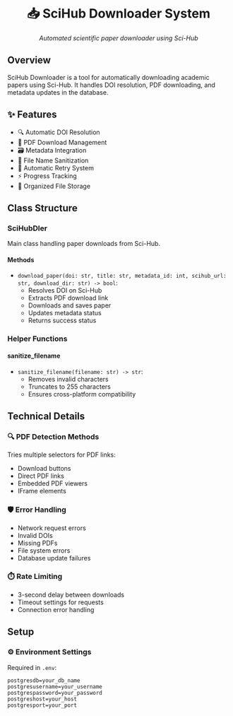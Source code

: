 <div align="center">

# 📥 SciHub Downloader System

*Automated scientific paper downloader using Sci-Hub*

</div>

## Overview
SciHub Downloader is a tool for automatically downloading academic papers using Sci-Hub. It handles DOI resolution, PDF downloading, and metadata updates in the database.

## ✨ Features
- 🔍 Automatic DOI Resolution
- 📑 PDF Download Management
- 🗃️ Metadata Integration
- 💾 File Name Sanitization
- 🔄 Automatic Retry System
- ⚡ Progress Tracking
- 📁 Organized File Storage

## Class Structure

### SciHubDler
Main class handling paper downloads from Sci-Hub.

#### Methods
- `download_paper(doi: str, title: str, metadata_id: int, scihub_url: str, download_dir: str) -> bool`:
  - Resolves DOI on Sci-Hub
  - Extracts PDF download link
  - Downloads and saves paper
  - Updates metadata status
  - Returns success status

### Helper Functions

#### sanitize_filename
- `sanitize_filename(filename: str) -> str`:
  - Removes invalid characters
  - Truncates to 255 characters
  - Ensures cross-platform compatibility

## Technical Details

### 🔍 PDF Detection Methods
Tries multiple selectors for PDF links:
- Download buttons
- Direct PDF links
- Embedded PDF viewers
- IFrame elements

### 🛡️ Error Handling
- Network request errors
- Invalid DOIs
- Missing PDFs
- File system errors
- Database update failures

### ⏱️ Rate Limiting
- 3-second delay between downloads
- Timeout settings for requests
- Connection error handling

## Setup

### ⚙️ Environment Settings
Required in `.env`:
```env
postgresdb=your_db_name
postgresusername=your_username
postgrespassword=your_password
postgreshost=your_host
postgresport=your_port